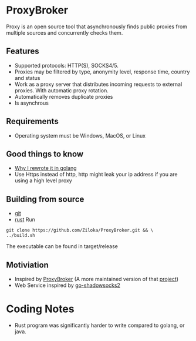 # ProxyBroker

Proxy is an open source tool that asynchronously finds public proxies from multiple sources and concurrently checks them.

## Features

- Supported protocols: HTTP(S), SOCKS4/5.
- Proxies may be filtered by type, anonymity level, response time, country and status
- Work as a proxy server that distributes incoming requests to external proxies. With automatic proxy rotation.
- Automatically removes duplicate proxies
- Is asynchrous

## Requirements
- Operating system must be Windows, MacOS, or Linux

## Good things to know
- [Why I rewrote it in golang](https://www.baeldung.com/concurrency-principles-patterns#1-goroutines-in-go)
- Use Https instead of http, http might leak your ip address if you are using a high level proxy

## Building from source
- [git](https://gcc.gnu.org/install/download.html)
- [rust](https://cmake.org/download/)
Run

```
git clone https://github.com/Ziloka/ProxyBroker.git && \
../build.sh
```

The executable can be found in target/release

## Motiviation
- Inspired by [ProxyBroker](https://github.com/constverum/ProxyBroker) (A more maintained version of that [project](https://github.com/bluet/proxybroker2))
- Web Service inspired by [go-shadowsocks2](https://github.com/shadowsocks/go-shadowsocks2)

# Coding Notes

- Rust program was significantly harder to write compared to golang, or java.